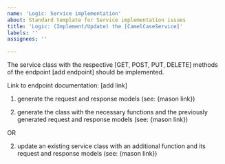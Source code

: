 ```yaml
---
name: 'Logic: Service implementation'
about: Standard template for Service implementation issues
title: 'Logic: (Implement/Update) the [CamelCaseService]'
labels: ''
assignees: ''

---
```


The service class with the respective [GET, POST, PUT, DELETE] methods of the endpoint [add endpoint] should be implemented.

Link to endpoint documentation: [add link]

1. generate the request and response models (see: {mason link})

2. generate the class with the necessary functions and the previously generated request and response models (see: {mason link})

OR

2. update an existing service class with an additional function and its request and response models (see: {mason link})

